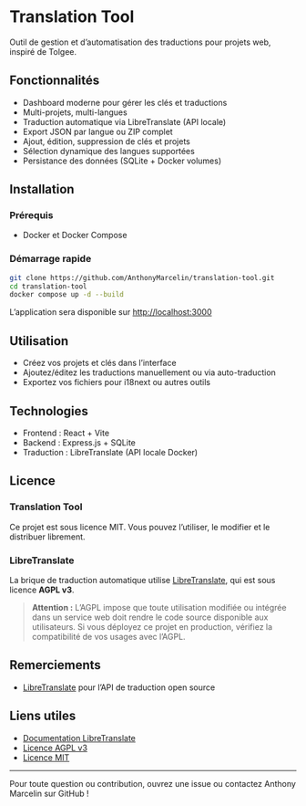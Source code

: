 # Translation Tool

Outil de gestion et d’automatisation des traductions pour projets web, inspiré de Tolgee.

## Fonctionnalités

- Dashboard moderne pour gérer les clés et traductions
- Multi-projets, multi-langues
- Traduction automatique via LibreTranslate (API locale)
- Export JSON par langue ou ZIP complet
- Ajout, édition, suppression de clés et projets
- Sélection dynamique des langues supportées
- Persistance des données (SQLite + Docker volumes)

## Installation

### Prérequis

- Docker et Docker Compose

### Démarrage rapide

```sh
git clone https://github.com/AnthonyMarcelin/translation-tool.git
cd translation-tool
docker compose up -d --build
```

L’application sera disponible sur [http://localhost:3000](http://localhost:3000)

## Utilisation

- Créez vos projets et clés dans l’interface
- Ajoutez/éditez les traductions manuellement ou via auto-traduction
- Exportez vos fichiers pour i18next ou autres outils

## Technologies

- Frontend : React + Vite
- Backend : Express.js + SQLite
- Traduction : LibreTranslate (API locale Docker)

## Licence

### Translation Tool

Ce projet est sous licence MIT. Vous pouvez l’utiliser, le modifier et le distribuer librement.

### LibreTranslate

La brique de traduction automatique utilise [LibreTranslate](https://github.com/LibreTranslate/LibreTranslate), qui est sous licence **AGPL v3**.

> **Attention :** L’AGPL impose que toute utilisation modifiée ou intégrée dans un service web doit rendre le code source disponible aux utilisateurs. Si vous déployez ce projet en production, vérifiez la compatibilité de vos usages avec l’AGPL.

## Remerciements

- [LibreTranslate](https://libretranslate.com/) pour l’API de traduction open source

## Liens utiles

- [Documentation LibreTranslate](https://github.com/LibreTranslate/LibreTranslate)
- [Licence AGPL v3](https://www.gnu.org/licenses/agpl-3.0.html)
- [Licence MIT](https://opensource.org/licenses/MIT)

---

Pour toute question ou contribution, ouvrez une issue ou contactez Anthony Marcelin sur GitHub !
